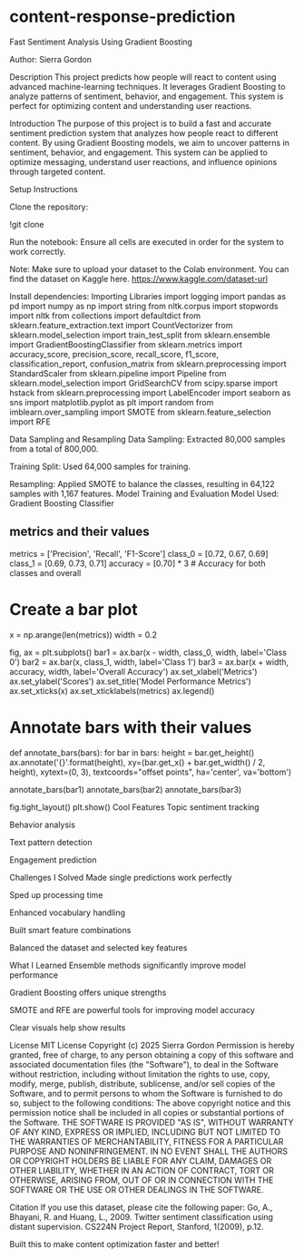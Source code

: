 # content-response-prediction

Fast Sentiment Analysis Using Gradient Boosting

Author: Sierra Gordon

Description
This project predicts how people will react to content using advanced machine-learning techniques. It leverages Gradient Boosting to analyze patterns of sentiment, behavior, and engagement. This system is perfect for optimizing content and understanding user reactions.


Introduction
The purpose of this project is to build a fast and accurate sentiment prediction system that analyzes how people react to different content. By using Gradient Boosting models, we aim to uncover patterns in sentiment, behavior, and engagement. This system can be applied to optimize messaging, understand user reactions, and influence opinions through targeted content.

Setup Instructions

Clone the repository:

!git clone <repository-url>

Run the notebook: Ensure all cells are executed in order for the system to work correctly.

Note: Make sure to upload your dataset to the Colab environment. You can find the dataset on Kaggle here. https://www.kaggle.com/dataset-url

Install dependencies:
Importing Libraries
import logging
import pandas as pd
import numpy as np
import string
from nltk.corpus import stopwords
import nltk
from collections import defaultdict
from sklearn.feature_extraction.text import CountVectorizer
from sklearn.model_selection import train_test_split
from sklearn.ensemble import GradientBoostingClassifier
from sklearn.metrics import accuracy_score, precision_score, recall_score, f1_score, classification_report, confusion_matrix
from sklearn.preprocessing import StandardScaler
from sklearn.pipeline import Pipeline
from sklearn.model_selection import GridSearchCV
from scipy.sparse import hstack
from sklearn.preprocessing import LabelEncoder
import seaborn as sns
import matplotlib.pyplot as plt
import random
from imblearn.over_sampling import SMOTE
from sklearn.feature_selection import RFE

Data Sampling and Resampling
Data Sampling: Extracted 80,000 samples from a total of 800,000.

Training Split: Used 64,000 samples for training.

Resampling: Applied SMOTE to balance the classes, resulting in 64,122 samples with 1,167 features.
Model Training and Evaluation
Model Used: Gradient Boosting Classifier

##  metrics and their values
metrics = ['Precision', 'Recall', 'F1-Score']
class_0 = [0.72, 0.67, 0.69]
class_1 = [0.69, 0.73, 0.71]
accuracy = [0.70] * 3  # Accuracy for both classes and overall

# Create a bar plot
x = np.arange(len(metrics))
width = 0.2

fig, ax = plt.subplots()
bar1 = ax.bar(x - width, class_0, width, label='Class 0')
bar2 = ax.bar(x, class_1, width, label='Class 1')
bar3 = ax.bar(x + width, accuracy, width, label='Overall Accuracy')
ax.set_xlabel('Metrics')
ax.set_ylabel('Scores')
ax.set_title('Model Performance Metrics')
ax.set_xticks(x)
ax.set_xticklabels(metrics)
ax.legend()

# Annotate bars with their values
def annotate_bars(bars):
    for bar in bars:
        height = bar.get_height()
        ax.annotate('{}'.format(height),
                    xy=(bar.get_x() + bar.get_width() / 2, height),
                    xytext=(0, 3), 
                    textcoords="offset points",
                    ha='center', va='bottom')

annotate_bars(bar1)
annotate_bars(bar2)
annotate_bars(bar3)

fig.tight_layout()
plt.show()
    Cool Features
Topic sentiment tracking

Behavior analysis

Text pattern detection

Engagement prediction

Challenges I Solved
Made single predictions work perfectly

Sped up processing time

Enhanced vocabulary handling

Built smart feature combinations

Balanced the dataset and selected key features

What I Learned
Ensemble methods significantly improve model performance

Gradient Boosting offers unique strengths

SMOTE and RFE are powerful tools for improving model accuracy

Clear visuals help show results

License
MIT License Copyright (c) 2025 Sierra Gordon Permission is hereby granted, free of charge, to any person obtaining a copy of this software and associated documentation files (the "Software"), to deal in the Software without restriction, including without limitation the rights to use, copy, modify, merge, publish, distribute, sublicense, and/or sell copies of the Software, and to permit persons to whom the Software is furnished to do so, subject to the following conditions: The above copyright notice and this permission notice shall be included in all copies or substantial portions of the Software. THE SOFTWARE IS PROVIDED "AS IS", WITHOUT WARRANTY OF ANY KIND, EXPRESS OR IMPLIED, INCLUDING BUT NOT LIMITED TO THE WARRANTIES OF MERCHANTABILITY, FITNESS FOR A PARTICULAR PURPOSE AND NONINFRINGEMENT. IN NO EVENT SHALL THE AUTHORS OR COPYRIGHT HOLDERS BE LIABLE FOR ANY CLAIM, DAMAGES OR OTHER LIABILITY, WHETHER IN AN ACTION OF CONTRACT, TORT OR OTHERWISE, ARISING FROM, OUT OF OR IN CONNECTION WITH THE SOFTWARE OR THE USE OR OTHER DEALINGS IN THE SOFTWARE.

Citation
If you use this dataset, please cite the following paper: Go, A., Bhayani, R. and Huang, L., 2009. Twitter sentiment classification using distant supervision. CS224N Project Report, Stanford, 1(2009), p.12.

Built this to make content optimization faster and better!
